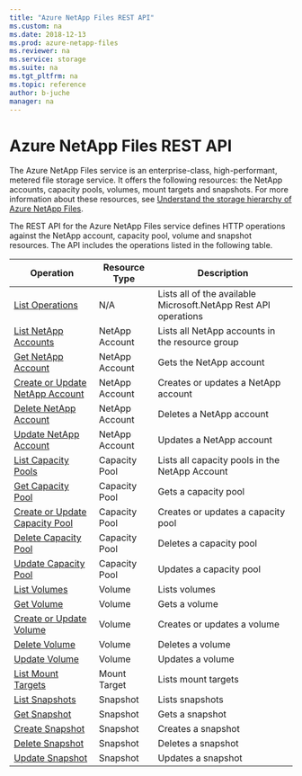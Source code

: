 ```yaml
---
title: "Azure NetApp Files REST API"
ms.custom: na
ms.date: 2018-12-13
ms.prod: azure-netapp-files
ms.reviewer: na
ms.service: storage
ms.suite: na
ms.tgt_pltfrm: na
ms.topic: reference
author: b-juche
manager: na
---
```

# Azure NetApp Files REST API
The Azure NetApp Files service is an enterprise-class, high-performant, metered file storage service. It offers the following resources: the NetApp accounts, capacity pools, volumes, mount targets and snapshots. For more information about these resources, see [Understand the storage hierarchy of Azure NetApp Files](https://docs.microsoft.com/azure/azure-netapp-files/azure-netapp-files-understand-storage-hierarchy).

The REST API for the Azure NetApp Files service defines HTTP operations against the NetApp account, capacity pool, volume and snapshot resources. The API includes the operations listed in the following table. 

|Operation|Resource Type|Description|  
|---------------|-------------------|-----------------|  
|[List Operations](https://docs.microsoft.com/rest/api/netapp/Operations/List) |N/A |Lists all of the available Microsoft.NetApp Rest API operations |
|[List NetApp Accounts](https://docs.microsoft.com/rest/api/netapp/Accounts/List) |NetApp Account |Lists all NetApp accounts in the resource group |
|[Get NetApp Account](https://docs.microsoft.com/rest/api/netapp/Accounts/Get) |NetApp Account |Gets the NetApp account |
|[Create or Update NetApp Account](https://docs.microsoft.com/rest/api/netapp/Accounts/CreateOrUpdate) |NetApp Account |Creates or updates a NetApp account |
|[Delete NetApp Account](https://docs.microsoft.com/rest/api/netapp/Accounts/Delete) |NetApp Account |Deletes a NetApp account |
|[Update NetApp Account](https://docs.microsoft.com/rest/api/netapp/Accounts/Update) |NetApp Account |Updates a NetApp account |
|[List Capacity Pools](https://docs.microsoft.com/rest/api/netapp/Pools/List) |Capacity Pool |Lists all capacity pools in the NetApp Account |
|[Get Capacity Pool](https://docs.microsoft.com/rest/api/netapp/Pools/Get) |Capacity Pool |Gets a capacity pool |
|[Create or Update Capacity Pool](https://docs.microsoft.com/rest/api/netapp/Pools/CreateOrUpdate) |Capacity Pool |Creates or updates a capacity pool |
|[Delete Capacity Pool](https://docs.microsoft.com/rest/api/netapp/Pools/Delete) |Capacity Pool |Deletes a capacity pool |
|[Update Capacity Pool](https://docs.microsoft.com/rest/api/netapp/Pools/Update) |Capacity Pool |Updates a capacity pool |
|[List Volumes](https://docs.microsoft.com/rest/api/netapp/Volumes/List) |Volume |Lists volumes |
|[Get Volume](https://docs.microsoft.com/rest/api/netapp/Volumes/Get) |Volume |Gets a volume |
|[Create or Update Volume](https://docs.microsoft.com/rest/api/netapp/Volumes/CreateOrUpdate) |Volume |Creates or updates a volume |
|[Delete Volume](https://docs.microsoft.com/rest/api/netapp/Volumes/Delete) |Volume |Deletes a volume |
|[Update Volume](https://docs.microsoft.com/rest/api/netapp/Volumes/Update) |Volume |Updates a volume |
|[List Mount Targets](https://docs.microsoft.com/rest/api/netapp/MountTargets/List) |Mount Target |Lists mount targets |
|[List Snapshots](https://docs.microsoft.com/rest/api/netapp/Snapshots/List) |Snapshot |Lists snapshots |
|[Get Snapshot](https://docs.microsoft.com/rest/api/netapp/Snapshots/Get) |Snapshot |Gets a snapshot |
|[Create Snapshot](https://docs.microsoft.com/rest/api/netapp/Snapshots/Create) |Snapshot |Creates a snapshot |
|[Delete Snapshot](https://docs.microsoft.com/rest/api/netapp/Snapshots/Delete) |Snapshot |Deletes a snapshot |
|[Update Snapshot](https://docs.microsoft.com/rest/api/netapp/Snapshots/Update) |Snapshot |Updates a snapshot |

